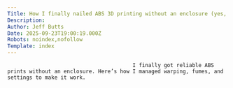 ```yaml
---
Title: How I finally nailed ABS 3D printing without an enclosure (yes, really)
Description: 
Author: Jeff Butts
Date: 2025-09-23T19:00:19.000Z
Robots: noindex,nofollow
Template: index
---
```


                                            I finally got reliable ABS prints without an enclosure. Here’s how I managed warping, fumes, and settings to make it work.
                                        